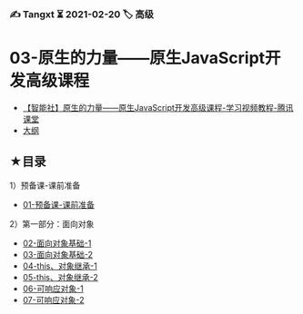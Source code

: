 ### ✍️ Tangxt ⏳ 2021-02-20 🏷️ 高级

# 03-原生的力量——原生JavaScript开发高级课程

- [【智能社】原生的力量——原生JavaScript开发高级课程-学习视频教程-腾讯课堂](https://ke.qq.com/course/431292)
- [大纲](./syllabus.md)

## ★目录

1）预备课-课前准备

- [01-预备课-课前准备](./01.md)

2）第一部分：面向对象

- [02-面向对象基础-1](./02.md)
- [03-面向对象基础-2](./03.md)
- [04-this、对象继承-1](./04.md)
- [05-this、对象继承-2](./05.md)
- [06-可响应对象-1](./06.md)
- [07-可响应对象-2](./07.md)

